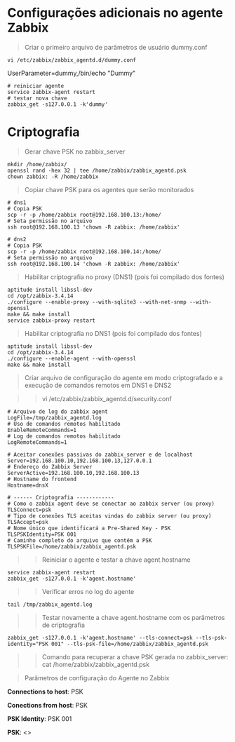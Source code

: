 # Configurações adicionais no agente Zabbix

> Criar o primeiro arquivo de parâmetros de usuário dummy.conf

```
vi /etc/zabbix/zabbix_agentd.d/dummy.conf
```

UserParameter=dummy,/bin/echo "Dummy"

```
# reiniciar agente
service zabbix-agent restart
# testar nova chave
zabbix_get -s127.0.0.1 -k'dummy'
```

# Criptografia

> Gerar chave PSK no zabbix_server

```
mkdir /home/zabbix/
openssl rand -hex 32 | tee /home/zabbix/zabbix_agentd.psk
chown zabbix: -R /home/zabbix
```

> Copiar chave PSK para os agentes que serão monitorados

```
# dns1
# Copia PSK
scp -r -p /home/zabbix root@192.168.100.13:/home/
# Seta permissão no arquivo
ssh root@192.168.100.13 'chown -R zabbix: /home/zabbix'

# dns2
# Copia PSK
scp -r -p /home/zabbix root@192.168.100.14:/home/
# Seta permissão no arquivo
ssh root@192.168.100.14 'chown -R zabbix: /home/zabbix'

```

> Habilitar criptografia no proxy (DNS1) (pois foi compilado dos fontes)
```
aptitude install libssl-dev
cd /opt/zabbix-3.4.14
./configure --enable-proxy --with-sqlite3 --with-net-snmp --with-openssl
make && make install
service zabbix-proxy restart
```

> Habilitar criptografia no DNS1 (pois foi compilado dos fontes)

```
aptitude install libssl-dev
cd /opt/zabbix-3.4.14
./configure --enable-agent --with-openssl
make && make install
```

> Criar arquivo de configuração do agente em modo criptografado e a execução de comandos remotos em DNS1 e DNS2

>> vi /etc/zabbix/zabbix_agentd.d/security.conf

```
# Arquivo de log do zabbix agent
LogFile=/tmp/zabbix_agentd.log 
# Uso de comandos remotos habilitado
EnableRemoteCommands=1 
# Log de comandos remotos habilitado
LogRemoteCommands=1 

# Aceitar conexões passivas do zabbix_server e de localhost
Server=192.168.100.10,192.168.100.13,127.0.0.1 
# Endereço do Zabbix Server
ServerActive=192.168.100.10,192.168.100.13 
# Hostname do frontend
Hostname=dnsX

# ------ Criptografia ------------
# Como o zabbix agent deve se conectar ao zabbix server (ou proxy)
TLSConnect=psk
# Tipo de conexões TLS aceitas vindas do zabbix server (ou proxy)
TLSAccept=psk 
# Nome único que identificará a Pre-Shared Key - PSK
TLSPSKIdentity=PSK 001 
# Caminho completo do arquivo que contém a PSK
TLSPSKFile=/home/zabbix/zabbix_agentd.psk
```
>> Reiniciar o agente e testar a chave agent.hostname

```
service zabbix-agent restart
zabbix_get -s127.0.0.1 -k'agent.hostname'
```

>> Verificar erros no log do agente 

```
tail /tmp/zabbix_agentd.log
```

>> Testar novamente a chave agent.hostname com os parâmetros de criptografia

```
zabbix_get -s127.0.0.1 -k'agent.hostname' --tls-connect=psk --tls-psk-identity="PSK 001" --tls-psk-file=/home/zabbix/zabbix_agentd.psk
```

>> Comando para recuperar a chave PSK gerada no zabbix_server: cat /home/zabbix/zabbix_agentd.psk

> Parâmetros de configuração do Agente no Zabbix

**Connections to host**: PSK

**Conections from host**: PSK

**PSK Identity**: PSK 001

**PSK**: <<Chave PSK gerada>>

  



